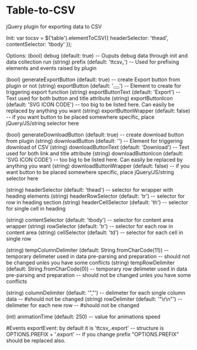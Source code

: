 # Table-to-CSV
jQuery plugin for exporting data to CSV

Init:
var tocsv = $('table').elementToCSV({
    headerSelector: 'thead',
    contentSelector: 'tbody'
});

Options:
  (bool) debug (default: true) -- Ouputs debug data through init and data collection run
  (string) prefix (default: 'ttcsv_') -- Used for prefixing elements and events raised by plugin
  
  (bool) generateExportButton (default: true) -- create Export button from plugin or not
  (string) exportButton (default: '<button type="button"></button>') -- Element to create for triggering export function
  (string) exportButtonText (default: 'Export') -- Text used for both button and title attribute
  (string) exportButtonIcon (default: 'SVG ICON CODE') -- too big to be listed here. Can easily be replaced by anything you want
  (string) exportButtonWrapper (default: false) -- if you want button to be placed somewhere specific, place jQuery/JS/string selector here
  
  (bool) generateDownloadButton (default: true) -- create download button from plugin
  (string) downloadButton (default: '<a href="javascript:void(0);"></a>') -- Element for triggering download of CSV
  (string) downloadButtonText (default: 'Download') -- Text used for both link and title attribute
  (string) downloadButtonIcon (default: 'SVG ICON CODE') -- too big to be listed here. Can easily be replaced by anything you want
  (string) downloadButtonWrapper (default: false) -- if you want button to be placed somewhere specific, place jQuery/JS/string selector here

  (string) headerSelector (default: 'thead') -- selector for wrapper with heading elements
  (string) headerRowSelector (default: 'tr') -- selector for row in heading section
  (string) headerCellSelector (default: 'th') -- selector for single cell in heading

  (string) contentSelector (default: 'tbody') -- selector for content area wrapper
  (string) rowSelector (default: 'tr') -- selector for each row in content area
  (string) cellSelector (default: 'td') -- selector for each cell in single row
  
  (string) tempColumnDelimiter (default: String.fromCharCode(11)) -- temporary delimeter used in data pre-parsing and preparation -- should not be changed unles you have some conflicts
  (string) tempRowDelimiter (default: String.fromCharCode(0)) -- temporary row delimeter used in data pre-parsing and preparation -- should not be changed unles you have some conflicts

  (string) columnDelimiter (default: '","') -- delimeter for each single column data -- #should not be changed
  (string) rowDelimiter (default: '"\r\n"') -- delimeter for each new row -- #should not be changed

  (int) animationTime (default: 250) -- value for animations speed


#Events
  exportEvent:
    by default it is 'ttcsv_.export' -- structure is OPTIONS.PREFIX + '.export' -- if you change prefix "OPTIONS.PREFIX" should be replaced also.
